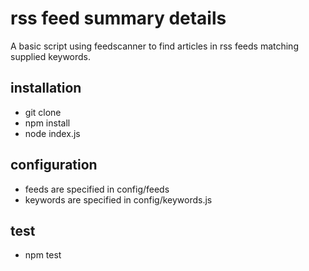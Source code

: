 # rss feed summary details

A basic script using feedscanner to find articles in rss feeds matching supplied keywords. 

## installation

- git clone
- npm install
- node index.js

## configuration

- feeds are specified in config/feeds
- keywords are specified in config/keywords.js

## test

- npm test

